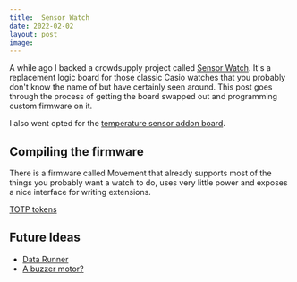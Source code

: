 ```yaml
---
title:  Sensor Watch
date: 2022-02-02
layout: post
image:
---
```


A while ago I backed a crowdsupply project called [Sensor Watch](https://www.oddlyspecificobjects.com/products/sensorwatch/). It's a replacement logic board for those classic Casio watches that you probably don't know the name of but have certainly seen around. This post goes through the process of getting the board swapped out and programming custom firmware on it.

I also went opted for the [temperature sensor addon board](https://www.sensorwatch.net/docs/sensorboards/).

## Compiling the firmware
There is a firmware called Movement that already supports most of the things you probably want a watch to do, uses very little power and exposes a nice interface for writing extensions.


[TOTP tokens](https://blog.singleton.io/posts/2022-10-17-otp-on-wrist/)



## Future Ideas
- [Data Runner](https://n-o-d-e.net/datarunner.html)
- [A buzzer motor?](https://www.instructables.com/MAKE-IT-VIBRATE-Vibrator-Module-for-Casio-F-91W/)